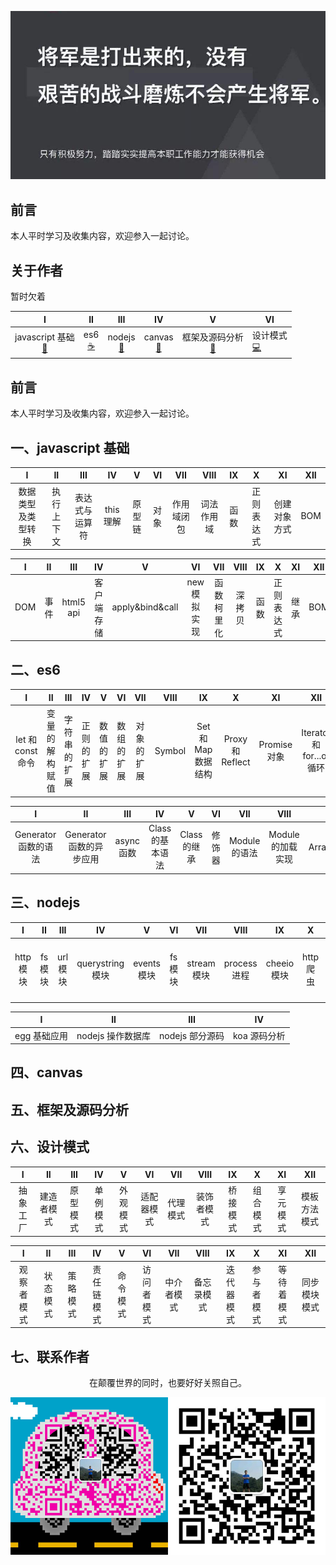 ![image](./img/timg.jpg)
<br>

## 前言

本人平时学习及收集内容，欢迎参入一起讨论。

## 关于作者

暂时欠着

|                      I                       |          II           |             III             |             IV              |                     V                      | Ⅵ                              |
| :------------------------------------------: | :-------------------: | :-------------------------: | :-------------------------: | :----------------------------------------: | ------------------------------ |
| javascript 基础<br />[📝](#一javascript基础) | es6<br/>[☕️](#二es6) | nodejs<br />[🐍](#三nodejs) | canvas<br />[🔗](#四canvas) | 框架及源码分析<br/>[💾](#五框架及源码分析) | 设计模式<br/>[💻](#六设计模式) |

## 前言

本人平时学习及收集内容，欢迎参入一起讨论。

## 一、javascript 基础

|         I          |     II     |      III       |    IV     |   V    |  VI  |    VII     |    VIII    |  IX  |     X      |      XI      | XII |
| :----------------: | :--------: | :------------: | :-------: | :----: | :--: | :--------: | :--------: | :--: | :--------: | :----------: | :-: |
| 数据类型及类型转换 | 执行上下文 | 表达式与运算符 | this 理解 | 原型链 | 对象 | 作用域闭包 | 词法作用域 | 函数 | 正则表达式 | 创建对象方式 | BOM |

|  I  |  II  |    III    |     IV     |        V        |      VI      |    VII     |  VIII  |  IX  |     X      |  XI  | XII |
| :-: | :--: | :-------: | :--------: | :-------------: | :----------: | :--------: | :----: | :--: | :--------: | :--: | :-: |
| DOM | 事件 | html5 api | 客户端存储 | apply&bind&call | new 模拟实现 | 函数柯里化 | 深拷贝 | 函数 | 正则表达式 | 继承 | BOM |

## 二、es6

|         I         |       II       |     III      |     IV     |     V      |     VI     |    VII     |  VIII  |         IX          |        X         |      XI      |            XII            |
| :---------------: | :------------: | :----------: | :--------: | :--------: | :--------: | :--------: | :----: | :-----------------: | :--------------: | :----------: | :-----------------------: |
| let 和 const 命令 | 变量的解构赋值 | 字符串的扩展 | 正则的扩展 | 数值的扩展 | 数组的扩展 | 对象的扩展 | Symbol | Set 和 Map 数据结构 | Proxy 和 Reflect | Promise 对象 | Iterator 和 for...of 循环 |

|          I           |            II            |    III     |        IV        |      V       |   VI   |      VII      |       VIII        |     IX      |
| :------------------: | :----------------------: | :--------: | :--------------: | :----------: | :----: | :-----------: | :---------------: | :---------: |
| Generator 函数的语法 | Generator 函数的异步应用 | async 函数 | Class 的基本语法 | Class 的继承 | 修饰器 | Module 的语法 | Module 的加载实现 | ArrayBuffer |

## 三、nodejs

|     I     |   II    |   III    |        IV        |      V      |   VI    |     VII     |     VIII     |     IX      |     X     |        XI        |     XII      |
| :-------: | :-----: | :------: | :--------------: | :---------: | :-----: | :---------: | :----------: | :---------: | :-------: | :--------------: | :----------: |
| http 模块 | fs 模块 | url 模块 | querystring 模块 | events 模块 | fs 模块 | stream 模块 | process 进程 | cheeio 模块 | http 爬虫 | express 基础应用 | koa 基础应用 |

|      I       |        II         |       III       |      IV      |
| :----------: | :---------------: | :-------------: | :----------: |
| egg 基础应用 | nodejs 操作数据库 | nodejs 部分源码 | koa 源码分析 |

## 四、canvas

## 五、框架及源码分析

## 六、设计模式

|    I     |     II     |   III    |    IV    |    V     |     VI     |   VII    |    VIII    |    IX    |    X     |    XI    |     XII      |
| :------: | :--------: | :------: | :------: | :------: | :--------: | :------: | :--------: | :------: | :------: | :------: | :----------: |
| 抽象工厂 | 建造者模式 | 原型模式 | 单例模式 | 外观模式 | 适配器模式 | 代理模式 | 装饰者模式 | 桥接模式 | 组合模式 | 享元模式 | 模板方法模式 |

|     I      |    II    |   III    |     IV     |    V     |     VI     |    VII     |    VIII    |     IX     |     X      |     XI     |     XII      |
| :--------: | :------: | :------: | :--------: | :------: | :--------: | :--------: | :--------: | :--------: | :--------: | :--------: | :----------: |
| 观察者模式 | 状态模式 | 策略模式 | 责任链模式 | 命令模式 | 访问者模式 | 中介者模式 | 备忘录模式 | 迭代器模式 | 参与者模式 | 等待着模式 | 同步模块模式 |

## 七、联系作者

<div align="center">
    <p>
        在颠覆世界的同时，也要好好关照自己。
    </p>
    <img src="./img/contact.png" />
</div>
